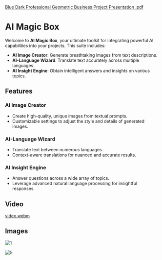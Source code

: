 [Blue Dark Professional Geometric Business Project Presentation .pdf](https://github.com/user-attachments/files/16433172/Blue.Dark.Professional.Geometric.Business.Project.Presentation.pdf)


# AI Magic Box

Welcome to **AI Magic Box**, your ultimate toolkit for integrating powerful AI capabilities into your projects. This suite includes:

- **AI Image Creator**: Generate breathtaking images from text descriptions.
- **AI-Language Wizard**: Translate text accurately across multiple languages.
- **AI Insight Engine**: Obtain intelligent answers and insights on various topics.

## Features

### AI Image Creator
- Create high-quality, unique images from textual prompts.
- Customizable settings to adjust the style and details of generated images.

### AI-Language Wizard
- Translate text between numerous languages.
- Context-aware translations for nuanced and accurate results.

### AI Insight Engine
- Answer questions across a wide array of topics.
- Leverage advanced natural language processing for insightful responses.

## Video

[video.webm](https://github.com/user-attachments/assets/517f7570-2fe4-4ee9-8f62-6922f8fb8c63)


## Images

![1](https://github.com/user-attachments/assets/1037e283-aa7b-4e66-a687-dca9bf8cd7fb)


![5](https://github.com/user-attachments/assets/01fdc794-eede-4624-96e1-7a43add2ac66)

